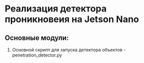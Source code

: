 # Реализация детектора проникновеия на Jetson Nano

## Основные модули:
1. Основной скрипт для запуска детектора объектов - penetration_detector.py
